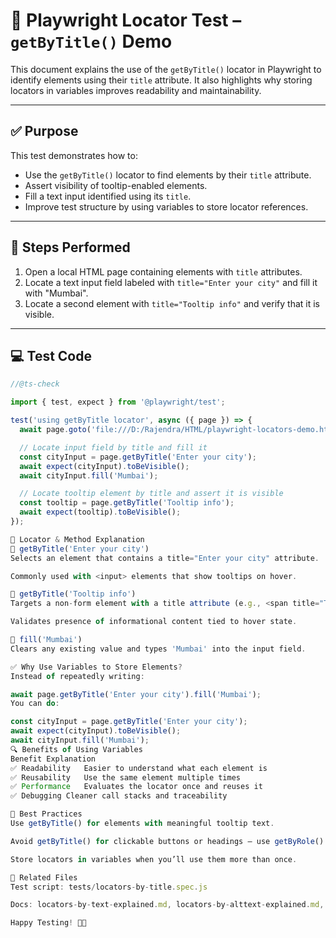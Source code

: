 # 🧪 Playwright Locator Test – `getByTitle()` Demo

This document explains the use of the `getByTitle()` locator in Playwright to identify elements using their `title` attribute. It also highlights why storing locators in variables improves readability and maintainability.

---

## ✅ Purpose

This test demonstrates how to:
- Use the `getByTitle()` locator to find elements by their `title` attribute.
- Assert visibility of tooltip-enabled elements.
- Fill a text input identified using its `title`.
- Improve test structure by using variables to store locator references.

---

## 🚀 Steps Performed

1. Open a local HTML page containing elements with `title` attributes.
2. Locate a text input field labeled with `title="Enter your city"` and fill it with "Mumbai".
3. Locate a second element with `title="Tooltip info"` and verify that it is visible.

---

## 💻 Test Code

```javascript
//@ts-check

import { test, expect } from '@playwright/test';

test('using getByTitle locator', async ({ page }) => {
  await page.goto('file:///D:/Rajendra/HTML/playwright-locators-demo.html#');

  // Locate input field by title and fill it
  const cityInput = page.getByTitle('Enter your city');
  await expect(cityInput).toBeVisible();
  await cityInput.fill('Mumbai');

  // Locate tooltip element by title and assert it is visible
  const tooltip = page.getByTitle('Tooltip info');
  await expect(tooltip).toBeVisible();
});

🧠 Locator & Method Explanation
🔹 getByTitle('Enter your city')
Selects an element that contains a title="Enter your city" attribute.

Commonly used with <input> elements that show tooltips on hover.

🔹 getByTitle('Tooltip info')
Targets a non-form element with a title attribute (e.g., <span title="Tooltip info">Hover me</span>).

Validates presence of informational content tied to hover state.

🔹 fill('Mumbai')
Clears any existing value and types 'Mumbai' into the input field.

✅ Why Use Variables to Store Elements?
Instead of repeatedly writing:

await page.getByTitle('Enter your city').fill('Mumbai');
You can do:

const cityInput = page.getByTitle('Enter your city');
await expect(cityInput).toBeVisible();
await cityInput.fill('Mumbai');
🔍 Benefits of Using Variables
Benefit	Explanation
✅ Readability	Easier to understand what each element is
✅ Reusability	Use the same element multiple times
✅ Performance	Evaluates the locator once and reuses it
✅ Debugging	Cleaner call stacks and traceability

📘 Best Practices
Use getByTitle() for elements with meaningful tooltip text.

Avoid getByTitle() for clickable buttons or headings — use getByRole() for those.

Store locators in variables when you’ll use them more than once.

📂 Related Files
Test script: tests/locators-by-title.spec.js

Docs: locators-by-text-explained.md, locators-by-alttext-explained.md, locators-by-label-explained.md

Happy Testing! 🧪🧠